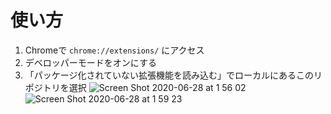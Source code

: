 # 使い方

1. Chromeで `chrome://extensions/` にアクセス
2. デベロッパーモードをオンにする
3. 「パッケージ化されていない拡張機能を読み込む」でローカルにあるこのリポジトリを選択
![Screen Shot 2020-06-28 at 1 56 02](https://user-images.githubusercontent.com/49140016/85927662-90d1a700-b8e2-11ea-963a-9c794f00af10.png)
![Screen Shot 2020-06-28 at 1 59 23](https://user-images.githubusercontent.com/49140016/85927795-5caab600-b8e3-11ea-9dd1-38157ac22c96.png)
